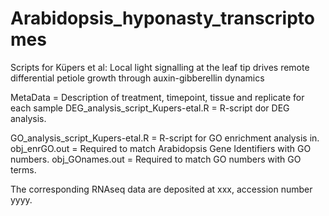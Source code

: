 # Arabidopsis_hyponasty_transcriptomes
Scripts for Küpers et al: Local light signalling at the leaf tip drives remote differential petiole growth through auxin-gibberellin dynamics

MetaData = Description of treatment, timepoint, tissue and replicate for each sample
DEG_analysis_script_Kupers-etal.R = R-script dor DEG analysis.

GO_analysis_script_Kupers-etal.R = R-script for GO enrichment analysis in.
obj_enrGO.out = Required to match Arabidopsis Gene Identifiers with GO numbers.
obj_GOnames.out = Required to match GO numbers with GO terms.

The corresponding RNAseq data are deposited at xxx, accession number yyyy.
